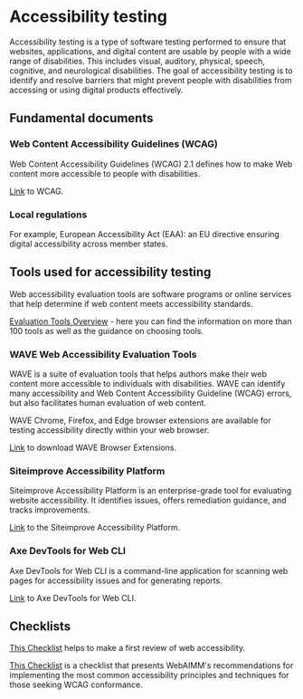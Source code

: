 # Accessibility testing

Accessibility testing is a type of software testing performed to ensure that websites, applications, and digital content are usable by people with a wide range of disabilities. This includes visual, auditory, physical, speech, cognitive, and neurological disabilities. The goal of accessibility testing is to identify and resolve barriers that might prevent people with disabilities from accessing or using digital products effectively.





## Fundamental documents

### Web Content Accessibility Guidelines (WCAG)

Web Content Accessibility Guidelines (WCAG) 2.1 defines how to make Web content more accessible to people with disabilities.

<a href="https://www.w3.org/TR/WCAG21/" target="_blank">Link</a> to WCAG.

### Local regulations

For example, European Accessibility Act (EAA): an EU directive ensuring digital accessibility across member states.

## Tools used for accessibility testing

Web accessibility evaluation tools are software programs or online services that help determine if web content meets accessibility standards.

<a href="https://www.w3.org/WAI/test-evaluate/tools/" target="_blank">Evaluation Tools Overview</a> - here you can find the information on more than 100 tools as well as the guidance on choosing tools.

### WAVE Web Accessibility Evaluation Tools

WAVE is a suite of evaluation tools that helps authors make their web content more accessible to individuals with disabilities. WAVE can identify many accessibility and Web Content Accessibility Guideline (WCAG) errors, but also facilitates human evaluation of web content. 

WAVE Chrome, Firefox, and Edge browser extensions are available for testing accessibility directly within your web browser.

<a href="https://wave.webaim.org" target="_blank">Link</a> to download WAVE Browser Extensions.

### Siteimprove Accessibility Platform

Siteimprove Accessibility Platform is an enterprise-grade tool for evaluating website accessibility. It identifies issues, offers remediation guidance, and tracks improvements.

<a href="https://www.siteimprove.com/product/inclusivity/">Link</a> to the Siteimprove Accessibility Platform.

### Axe DevTools for Web CLI

Axe DevTools for Web CLI is a command-line application for scanning web pages for accessibility issues and for generating reports. 

<a href="https://docs.deque.com/devtools-for-web/4/en/cli-home">Link</a> to Axe DevTools for Web CLI.

## Checklists

<a href="https://www.w3.org/WAI/test-evaluate/preliminary/">This Checklist</a> helps to make a first review of web accessibility.

<a href="https://webaim.org/standards/wcag/checklist">This Checklist</a> is a checklist that presents WebAIMM's recommendations for implementing the most common accessibility principles and techniques for those seeking WCAG conformance. 
